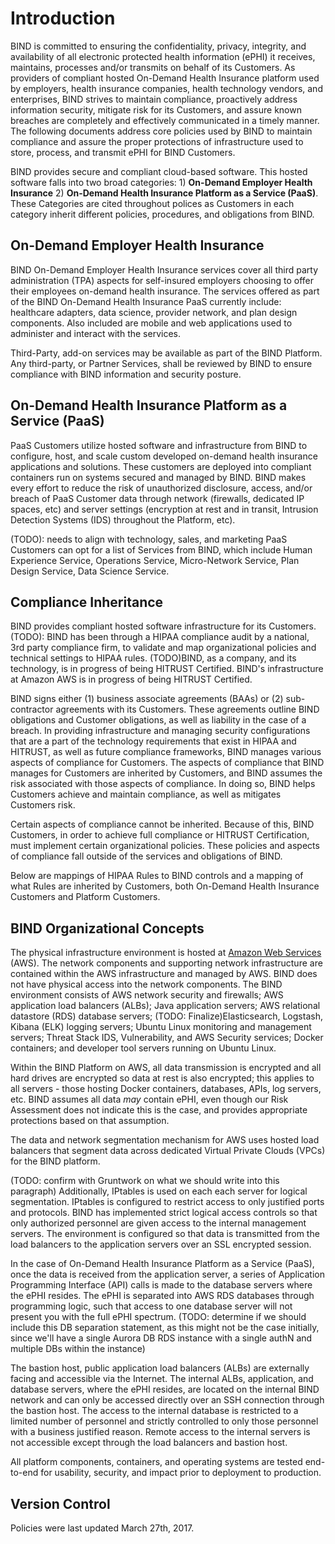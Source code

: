 # Introduction

BIND is committed to ensuring the confidentiality, privacy, integrity, and availability of all electronic protected health information (ePHI) it receives, maintains, processes and/or transmits on behalf of its Customers. As providers of compliant hosted On-Demand Health Insurance platform used by employers, health insurance companies, health technology vendors, and enterprises, BIND strives to maintain compliance, proactively address information security, mitigate risk for its Customers, and assure known breaches are completely and effectively communicated in a timely manner. The following documents address core policies used by BIND to maintain compliance and assure the proper protections of infrastructure used to store, process, and transmit ePHI for BIND Customers.

BIND provides secure and compliant cloud-based software. This hosted software falls into two broad categories: 1) **On-Demand Employer Health Insurance** 2) **On-Demand Health Insurance Platform as a Service (PaaS)**. These Categories are cited throughout polices as Customers in each category inherit different policies, procedures, and obligations from BIND.

## On-Demand Employer Health Insurance

BIND On-Demand Employer Health Insurance services cover all third party administration (TPA) aspects for self-insured employers choosing to offer their employees on-demand health insurance. The services offered as part of the BIND On-Demand Health Insurance PaaS currently include: healthcare adapters, data science, provider network, and plan design components. Also included are mobile and web applications used to administer and interact with the services.

Third-Party, add-on services may be available as part of the BIND Platform. Any third-party, or Partner Services, shall be reviewed by BIND to ensure compliance with BIND information and security posture.

## On-Demand Health Insurance Platform as a Service (PaaS)

PaaS Customers utilize hosted software and infrastructure from BIND to configure, host, and scale custom developed on-demand health insurance applications and solutions. These customers are deployed into compliant containers run on systems secured and managed by BIND. BIND makes every effort to reduce the risk of unauthorized disclosure, access, and/or breach of PaaS Customer data through network (firewalls, dedicated IP spaces, etc) and server settings (encryption at rest and in transit, Intrusion Detection Systems (IDS) throughout the Platform, etc).

(TODO): needs to align with technology, sales, and marketing
PaaS Customers can opt for a list of Services from BIND, which include Human Experience Service, Operations Service, Micro-Network Service, Plan Design Service, Data Science Service. 

## Compliance Inheritance

BIND provides compliant hosted software infrastructure for its Customers. (TODO): BIND has been through a HIPAA compliance audit by a national, 3rd party compliance firm, to validate and map organizational policies and technical settings to HIPAA rules. (TODO)BIND, as a company, and its technology, is in progress of being HITRUST Certified.  BIND's infrastructure at Amazon AWS is in progress of being HITRUST Certified.

BIND signs either (1) business associate agreements (BAAs) or (2) sub-contractor agreements with its Customers. These agreements outline BIND obligations and Customer obligations, as well as liability in the case of a breach. In providing infrastructure and managing security configurations that are a part of the technology requirements that exist in HIPAA and HITRUST, as well as future compliance frameworks, BIND manages various aspects of compliance for Customers. The aspects of compliance that BIND manages for Customers are inherited by Customers, and BIND assumes the risk associated with those aspects of compliance. In doing so, BIND helps Customers achieve and maintain compliance, as well as mitigates Customers risk.

Certain aspects of compliance cannot be inherited. Because of this, BIND Customers, in order to achieve full compliance or HITRUST Certification, must implement certain organizational policies. These policies and aspects of compliance fall outside of the services and obligations of BIND.

Below are mappings of HIPAA Rules to BIND controls and a mapping of what Rules are inherited by Customers, both On-Demand Health Insurance Customers and Platform Customers.

## BIND Organizational Concepts

The physical infrastructure environment is hosted at [Amazon Web Services](https://aws.amazon.com/) (AWS). The network components and supporting network infrastructure are contained within the AWS infrastructure and managed by AWS. BIND does not have physical access into the network components. The BIND environment consists of AWS network security and firewalls; AWS application load balancers (ALBs); Java application servers; AWS relational datastore (RDS) database servers; (TODO: Finalize)Elasticsearch, Logstash, Kibana (ELK) logging servers; Ubuntu Linux monitoring and management servers; Threat Stack IDS, Vulnerability, and AWS Security services; Docker containers; and developer tool servers running on Ubuntu Linux.

Within the BIND Platform on AWS, all data transmission is encrypted and all hard drives are encrypted so data at rest is also encrypted; this applies to all servers - those hosting Docker containers, databases, APIs, log servers, etc. BIND assumes all data *may* contain ePHI, even though our Risk Assessment does not indicate this is the case, and provides appropriate protections based on that assumption.

The data and network segmentation mechanism for AWS uses hosted load balancers that segment data across dedicated Virtual Private Clouds (VPCs) for the BIND platform.

(TODO: confirm with Gruntwork on what we should write into this paragraph)
Additionally, IPtables is used on each each server for logical segmentation. IPtables is configured to restrict access to only justified ports and protocols. BIND has implemented strict logical access controls so that only authorized personnel are given access to the internal management servers. The environment is configured so that data is transmitted from the load balancers to the application servers over an SSL encrypted session.

In the case of On-Demand Health Insurance Platform as a Service (PaaS), once the data is received from the application server, a series of Application Programming Interface (API) calls is made to the database servers where the ePHI resides. The ePHI is separated into AWS RDS databases through programming logic, such that access to one database server will not present you with the full ePHI spectrum.  (TODO: determine if we should include this DB separation statement, as this might not be the case initially, since we'll have a single Aurora DB RDS instance with a single authN and multiple DBs within the instance)

The bastion host, public application load balancers (ALBs) are externally facing and accessible via the Internet. The internal ALBs, application, and database servers, where the ePHI resides, are located on the internal BIND network and can only be accessed directly over an SSH connection through the bastion host. The access to the internal database is restricted to a limited number of personnel and strictly controlled to only those personnel with a business justified reason. Remote access to the internal servers is not accessible except through the load balancers and bastion host.

All platform components, containers, and operating systems are tested end-to-end for usability, security, and impact prior to deployment to production.

## Version Control

Policies were last updated March 27th, 2017.
